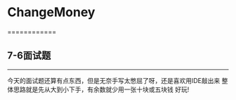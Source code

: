 # ChangeMoney
============
## 7-6面试题
-----------
今天的面试题还算有点东西，但是无奈手写太憋屈了呀，还是喜欢用IDE敲出来
整体思路就是先从大到小下手，有余数就少用一张十块或五块钱
好玩!
